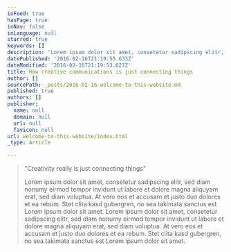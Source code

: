 ```yaml
---
inFeed: true
hasPage: true
inNav: false
inLanguage: null
starred: true
keywords: []
description: 'Lorem ipsum dolor sit amet, consetetur sadipscing elitr, sed diam nonumy eirmod tempor invidunt ut labore et dolore magna aliquyam erat, sed diam voluptua. '
datePublished: '2016-02-16T21:19:55.633Z'
dateModified: '2016-02-16T21:19:53.027Z'
title: How creative communications is just connecting things
author: []
sourcePath: _posts/2016-02-16-welcome-to-this-website.md
published: true
authors: []
publisher:
  name: null
  domain: null
  url: null
  favicon: null
url: welcome-to-this-website/index.html
_type: Article

---
```

> "Creativity really is just connecting things"
> 
> Lorem ipsum dolor sit amet, consetetur sadipscing elitr, sed diam nonumy eirmod tempor invidunt ut labore et dolore magna aliquyam erat, sed diam voluptua. At vero eos et accusam et justo duo dolores et ea rebum. Stet clita kasd gubergren, no sea takimata sanctus est Lorem ipsum dolor sit amet. Lorem ipsum dolor sit amet, consetetur sadipscing elitr, sed diam nonumy eirmod tempor invidunt ut labore et dolore magna aliquyam erat, sed diam voluptua. At vero eos et accusam et justo duo dolores et ea rebum. Stet clita kasd gubergren, no sea takimata sanctus est Lorem ipsum dolor sit amet.